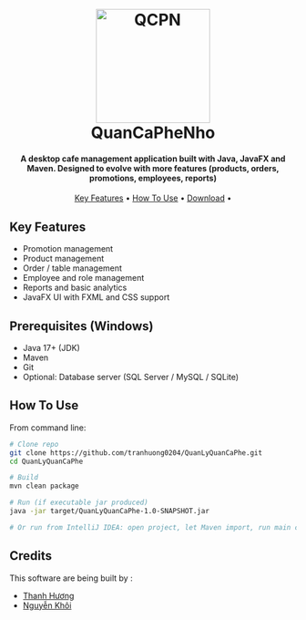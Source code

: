 
<h1 align="center">
  <br>
  <a href="https://github.com/tranhuong0204/QuanLyQuanCaPhe/"><img src="https://vps029.manageserver.in/menu/wp-content/uploads/2024/04/Hot-Coffee.png" alt="QCPN" width="200"></a>
  <br>
  QuanCaPheNho
  <br>
</h1>

<h4 align="center">A desktop cafe management application built with Java, JavaFX and Maven. Designed to evolve with more features (products, orders, promotions, employees, reports)</h4>

<p align="center">
  <a href="#key-features">Key Features</a> •
  <a href="#how-to-use">How To Use</a> •
  <a href="#download">Download</a> •
</p>


## Key Features

- Promotion management
- Product management
- Order / table management
- Employee and role management
- Reports and basic analytics
- JavaFX UI with FXML and CSS support


## Prerequisites (Windows)
- Java 17+ (JDK)
- Maven
- Git
- Optional: Database server (SQL Server / MySQL / SQLite)


## How To Use
From command line:
```bash
# Clone repo
git clone https://github.com/tranhuong0204/QuanLyQuanCaPhe.git
cd QuanLyQuanCaPhe

# Build
mvn clean package

# Run (if executable jar produced)
java -jar target/QuanLyQuanCaPhe-1.0-SNAPSHOT.jar

# Or run from IntelliJ IDEA: open project, let Maven import, run main class `com.example.quanlyquancaphe.Launcher`
```
## Credits

This software are being built by :

- [Thanh Hương](https://github.com/tranhuong0204)
- [Nguyễn Khôi](https://github.com/sniknerduke)





